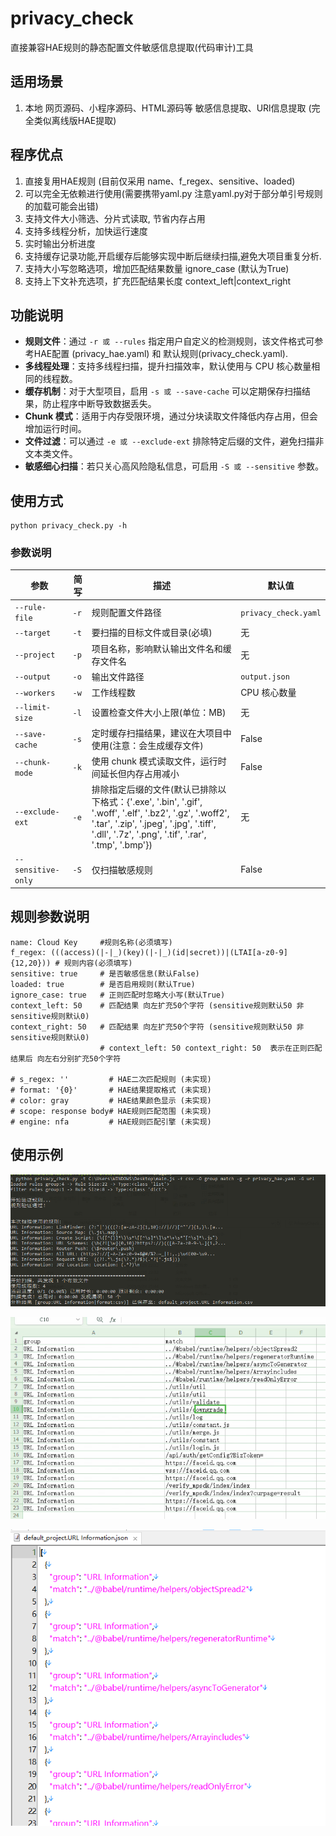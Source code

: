# privacy_check

直接兼容HAE规则的静态配置文件敏感信息提取(代码审计)工具


## 适用场景
1. 本地 网页源码、小程序源码、HTML源码等 敏感信息提取、URl信息提取 (完全类似离线版HAE提取)

## 程序优点 
1. 直接复用HAE规则 (目前仅采用 name、f_regex、sensitive、loaded)
2. 可以完全无依赖进行使用(需要携带yaml.py 注意yaml.py对于部分单引号规则的加载可能会出错)
3. 支持文件大小筛选、分片式读取, 节省内存占用
4. 支持多线程分析，加快运行速度 
5. 实时输出分析进度
6. 支持缓存记录功能,开启缓存后能够实现中断后继续扫描,避免大项目重复分析.
7. 支持大小写忽略选项，增加匹配结果数量 ignore_case (默认为True)
8. 支持上下文补充选项，扩充匹配结果长度 context_left|context_right

## 功能说明
- **规则文件**：通过 `-r 或 --rules` 指定用户自定义的检测规则，该文件格式可参考HAE配置 (privacy_hae.yaml) 和 默认规则(privacy_check.yaml).
- **多线程处理**：支持多线程扫描，提升扫描效率，默认使用与 CPU 核心数量相同的线程数。
- **缓存机制**：对于大型项目，启用 `-s 或 --save-cache` 可以定期保存扫描结果，防止程序中断导致数据丢失。
- **Chunk 模式**：适用于内存受限环境，通过分块读取文件降低内存占用，但会增加运行时间。
- **文件过滤**：可以通过 `-e 或 --exclude-ext` 排除特定后缀的文件，避免扫描非文本类文件。
- **敏感细心扫描**：若只关心高风险隐私信息，可启用 `-S 或 --sensitive` 参数。

## 使用方式
    python privacy_check.py -h


### 参数说明
| 参数 | 简写 | 描述 | 默认值 |
|------|------|------|--------|
| `--rule-file` | `-r` | 规则配置文件路径 | `privacy_check.yaml` |
| `--target` | `-t` | 要扫描的目标文件或目录(必填) | 无 |
| `--project` | `-p` | 项目名称，影响默认输出文件名和缓存文件名 | 无 |
| `--output` | `-o` | 输出文件路径 | `output.json` |
| `--workers` | `-w` | 工作线程数 | CPU 核心数量 |
| `--limit-size` | `-l` | 设置检查文件大小上限(单位：MB) | 无 |
| `--save-cache` | `-s` | 定时缓存扫描结果，建议在大项目中使用(注意：会生成缓存文件) | False |
| `--chunk-mode` | `-k` | 使用 chunk 模式读取文件，运行时间延长但内存占用减小 | False |
| `--exclude-ext` | `-e` | 排除指定后缀的文件(默认已排除以下格式：{'.exe', '.bin', '.gif', '.woff', '.elf', '.bz2', '.gz', '.woff2', '.tar', '.zip', '.jpeg', '.jpg', '.tiff', '.dll', '.7z', '.png', '.tif', '.rar', '.tmp', '.bmp'}) | 无 |
| `--sensitive-only` | `-S` | 仅扫描敏感规则 | False |


## 规则参数说明
    name: Cloud Key     #规则名称(必须填写)
    f_regex: (((access)(|-|_)(key)(|-|_)(id|secret))|(LTAI[a-z0-9]{12,20})) # 规则内容(必须填写)
    sensitive: true     # 是否敏感信息(默认False)
    loaded: true        # 是否启用规则(默认True)
    ignore_case: true   # 正则匹配时忽略大小写(默认True)
    context_left: 50    # 匹配结果 向左扩充50个字符 (sensitive规则默认50 非sensitive规则默认0)
    context_right: 50   # 匹配结果 向左扩充50个字符 (sensitive规则默认50 非sensitive规则默认0)
                        # context_left: 50 context_right: 50  表示在正则匹配结果后 向左右分别扩充50个字符

    # s_regex: ''         # HAE二次匹配规则 (未实现)
    # format: '{0}'       # HAE结果提取格式 (未实现)
    # color: gray         # HAE结果颜色显示 (未实现)
    # scope: response body# HAE规则匹配范围 (未实现)
    # engine: nfa         # HAE规则匹配引擎 (未实现)


## 使用示例

![runtime](doc/runtime.png)

![output-csv](doc/output-csv.png)

![output-json](doc/output-json.png)


